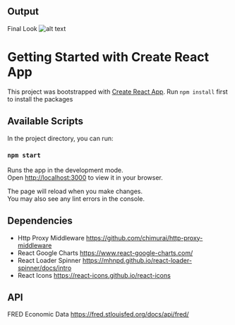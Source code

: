 ## Output

Final Look
![alt text](https://billofficials.tinytake.com/media/155a0cb?filename=1699794760449_TinyTake12-11-2023-05-12-35_638353915589545552.png&sub_type=thumbnail_preview&type=attachment&width=1198&height=543)

# Getting Started with Create React App

This project was bootstrapped with [Create React App](https://github.com/facebook/create-react-app).
Run `npm install` first to install the packages

## Available Scripts

In the project directory, you can run:

### `npm start`

Runs the app in the development mode.\
Open [http://localhost:3000](http://localhost:3000) to view it in your browser.

The page will reload when you make changes.\
You may also see any lint errors in the console.

## Dependencies

- Http Proxy Middleware
  https://github.com/chimurai/http-proxy-middleware
- React Google Charts
  https://www.react-google-charts.com/
- React Loader Spinner
  https://mhnpd.github.io/react-loader-spinner/docs/intro
- React Icons
  https://react-icons.github.io/react-icons

## API

FRED Economic Data
https://fred.stlouisfed.org/docs/api/fred/
